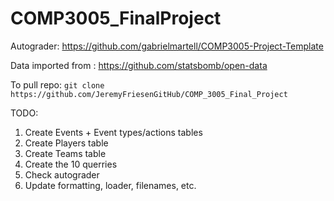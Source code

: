 # COMP3005_FinalProject

Autograder: https://github.com/gabrielmartell/COMP3005-Project-Template

Data imported from : https://github.com/statsbomb/open-data

To pull repo: `git clone https://github.com/JeremyFriesenGitHub/COMP_3005_Final_Project`


TODO: 
1. Create Events + Event types/actions tables
2. Create Players table
3. Create Teams table
5. Create the 10 querries
6. Check autograder
7. Update formatting, loader, filenames, etc.
